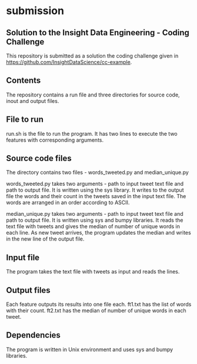 # submission
## Solution to the Insight Data Engineering - Coding Challenge
This repository is submitted as a solution the coding challenge given in https://github.com/InsightDataScience/cc-example. 

## Contents
The repository contains a run file and three directories for source code, inout and output files. 

## File to run
run.sh is the file to run the program. It has two lines to execute the two features with corresponding arguments.

## Source code files
The directory contains two files - words_tweeted.py and median_unique.py

words_tweeted.py takes two arguments - path to input tweet text file and path to output file. It is written using the sys library. It writes to the output file the words and their count in the tweets saved in the input text file. The words are arranged in an order according to ASCII.

median_unique.py takes two arguments - path to input tweet text file and path to output file. It is written using sys and bumpy libraries. It reads the text file with tweets and gives the median of number of unique words in each line. As new tweet arrives, the program updates the median and writes in the new line of the output file. 

## Input file
The program takes the text file with tweets as input and reads the lines. 

## Output files
Each feature outputs its results into one file each. ft1.txt has the list of words with their count. ft2.txt has the median of number of unique words in each tweet.

## Dependencies
The program is written in Unix environment and uses sys and bumpy libraries.